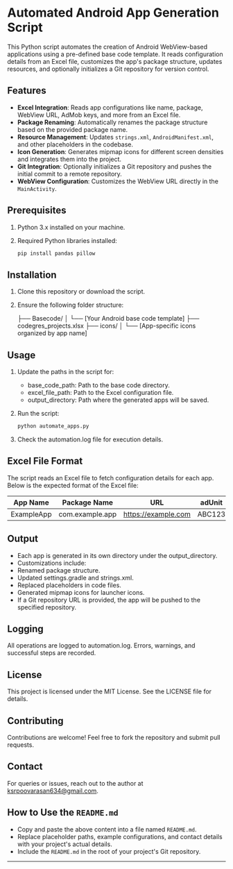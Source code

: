 # Automated Android App Generation Script

This Python script automates the creation of Android WebView-based applications using a pre-defined base code template. It reads configuration details from an Excel file, customizes the app's package structure, updates resources, and optionally initializes a Git repository for version control.




## Features

- **Excel Integration**: Reads app configurations like name, package, WebView URL, AdMob keys, and more from an Excel file.
- **Package Renaming**: Automatically renames the package structure based on the provided package name.
- **Resource Management**: Updates `strings.xml`, `AndroidManifest.xml`, and other placeholders in the codebase.
- **Icon Generation**: Generates mipmap icons for different screen densities and integrates them into the project.
- **Git Integration**: Optionally initializes a Git repository and pushes the initial commit to a remote repository.
- **WebView Configuration**: Customizes the WebView URL directly in the `MainActivity`.




## Prerequisites

1. Python 3.x installed on your machine.
2. Required Python libraries installed:

   ```bash
   pip install pandas pillow
   ```




## Installation

1.	Clone this repository or download the script.
2.	Ensure the following folder structure:

	├── Basecode/
	│   └── [Your Android base code template]
	├── codegres_projects.xlsx
	├── icons/
	│   └── [App-specific icons organized by app name]




## Usage

1.	Update the paths in the script for:
	-	base_code_path: Path to the base code directory.
	-	excel_file_path: Path to the Excel configuration file.
	-	output_directory: Path where the generated apps will be saved.

2.	Run the script:

	```bash
	python automate_apps.py
	```

3.	Check the automation.log file for execution details.




## Excel File Format

The script reads an Excel file to fetch configuration details for each app. Below is the expected format of the Excel file:

| App Name    | Package Name      | URL                | adUnit  | interstitialAdId | bannerAdId | isBannerAds | isInterstitialAds | isPortfolio | Repo URL                          |
|-------------|-------------------|--------------------|---------|------------------|------------|-------------|-------------------|-------------|------------------------------------|
| ExampleApp  | com.example.app   | https://example.com | ABC123  | DEF456          | GHI789     | true        | false             | false       | https://github.com/ExampleApp.git |




## Output

-	Each app is generated in its own directory under the output_directory.
-	Customizations include:
-	Renamed package structure.
-	Updated settings.gradle and strings.xml.
-	Replaced placeholders in code files.
-	Generated mipmap icons for launcher icons.
-	If a Git repository URL is provided, the app will be pushed to the specified repository.




## Logging

All operations are logged to automation.log. Errors, warnings, and successful steps are recorded.




## License

This project is licensed under the MIT License. See the LICENSE file for details.




## Contributing

Contributions are welcome! Feel free to fork the repository and submit pull requests.




## Contact

For queries or issues, reach out to the author at ksrpoovarasan634@gmail.com.




## How to Use the `README.md`
- Copy and paste the above content into a file named `README.md`.
- Replace placeholder paths, example configurations, and contact details with your project's actual details.
- Include the `README.md` in the root of your project's Git repository.

---
